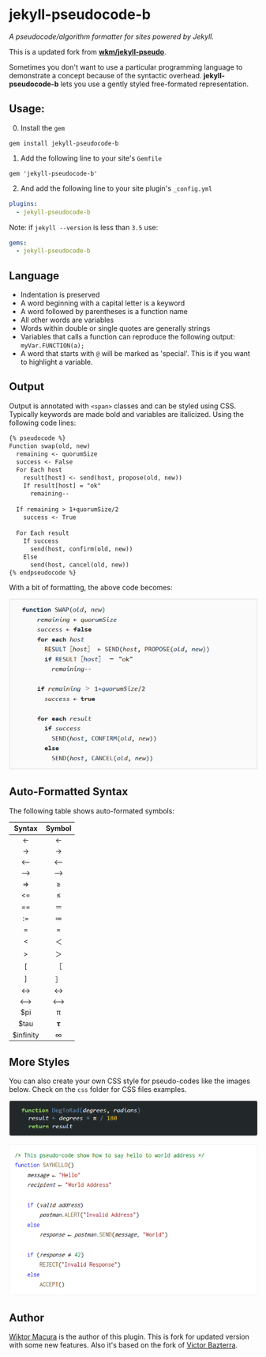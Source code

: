 # jekyll-pseudocode-b
_A pseudocode/algorithm formatter for sites powered by Jekyll._

This is a updated fork from **[wkm/jekyll-pseudo](https://github.com/wkm/jekyll-pseudo)**.

Sometimes you don't want to use a particular programming language to
demonstrate a concept because of the syntactic overhead. **jekyll-pseudocode-b** lets
you use a gently styled free-formated representation.



## Usage:

0. Install the `gem`

```
gem install jekyll-pseudocode-b
```

1. Add the following line to your site's `Gemfile`

```GemFile
gem 'jekyll-pseudocode-b'
```

2. And add the following line to your site plugin's `_config.yml`

```yml
plugins:
  - jekyll-pseudocode-b
```

Note: if `jekyll --version` is less than `3.5` use:

```yml
gems:
  - jekyll-pseudocode-b
```

## Language

* Indentation is preserved
* A word beginning with a capital letter is a keyword
* A word followed by parentheses is a function name
* All other words are variables
* Words within double or single quotes are generally strings
* Variables that calls a function can reproduce the following output: `myVar.FUNCTION(a);`
* A word that starts with `@` will be marked as 'special'. This is if you want to highlight a variable.

## Output

Output is annotated with `<span>` classes and can be styled using CSS. Typically keywords are made bold and variables are italicized. Using the following code lines:

    {% pseudocode %}
    Function swap(old, new)
      remaining <- quorumSize
      success <- False
      For Each host
        result[host] <- send(host, propose(old, new))
        If result[host] = "ok"
          remaining--

      If remaining > 1+quorumSize/2
        success <- True

      For Each result
        If success
          send(host, confirm(old, new))
        Else
          send(host, cancel(old, new))
    {% endpseudocode %}

With a bit of formatting, the above code becomes:

![Image](https://raw.githubusercontent.com/tobiasbu/jekyll-pseudo/master/doc/output-sample.png)

## Auto-Formatted Syntax

The following table shows auto-formated symbols:

| Syntax | Symbol   |
| :------: | :--------: |
| <-     | &#x2190; |
| ->     | &#x2192; |
| <--    | &#x27f5; |
| -->    | &#x27f6; |
| =>     | &#x2265; |
| <=     | &#x2264; |
| ==     | &#xff1d; |
| :=     | &#x2254; |
| =      | &#x3d;   |
| <      | &#65308; |
| >      | &#65310; |
| [      | &#65339; |
| ]      | &#65341; |
| <->    | &#x2194; |
| <-->   | &#x27f7; |
| $pi     | &#x3C0;  |
| $tau    | &#x1d6d5;  |
| $infinity    | &#x221e;  |

## More Styles

You can also create your own CSS style for pseudo-codes like the images below. Check on the `css` folder for CSS files examples.

![Sample 0](https://raw.githubusercontent.com/tobiasbu/jekyll-pseudo/master/doc/output-sample-0.png)

![Sample 1](https://raw.githubusercontent.com/tobiasbu/jekyll-pseudo/master/doc/output-sample-1.png)

## Author

[Wiktor Macura](https://github.com/wkm) is the author of this plugin. This is fork for updated version with some new features. Also it's based on the fork of [Victor Bazterra](https://github.com/baites).
